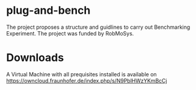 # plug-and-bench
The project proposes a structure and guidlines to carry out Benchmarking Experiment. The project was funded by RobMoSys.

# Downloads
A Virtual Machine with all prequisites installed is available on https://owncloud.fraunhofer.de/index.php/s/N9PblHWzYKmBcCj
